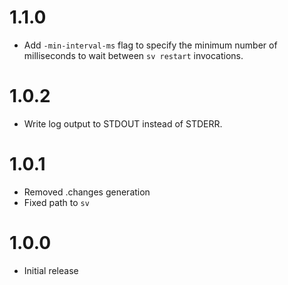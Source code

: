 # 1.1.0

* Add `-min-interval-ms` flag to specify the minimum number of milliseconds to wait between `sv restart` invocations.

# 1.0.2

* Write log output to STDOUT instead of STDERR.

# 1.0.1

* Removed .changes generation
* Fixed path to `sv`

# 1.0.0

* Initial release
